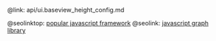 @link: api/ui.baseview_height_config.md

@seolinktop: [popular javascript framework](https://webix.com)
@seolink: [javascript graph library](https://webix.com/widget/charts/)